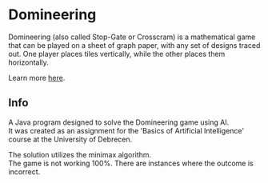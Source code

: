 # Domineering
Domineering (also called Stop-Gate or Crosscram) is a mathematical game that can be played on a sheet of graph paper, with any set of designs traced out. One player places tiles vertically, while the other places them horizontally. 

Learn more [here](https://en.wikipedia.org/wiki/Domineering).

## Info
A Java program designed to solve the Domineering game using AI.  
It was created as an assignment for the 'Basics of Artificial Intelligence' course at the University of Debrecen.

The solution utilizes the minimax algorithm.  
The game is not working 100%. There are instances where the outcome is incorrect.
